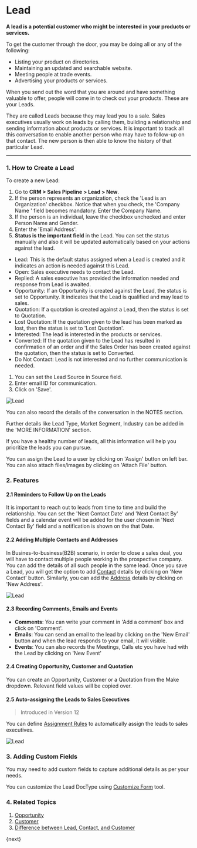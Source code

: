 <!-- add-breadcrumbs -->
# Lead

**A lead is a potential customer who might be interested in your products or services.**

To get the customer through the door, you may be doing all or any of the
following:

  * Listing your product on directories.
  * Maintaining an updated and searchable website.
  * Meeting people at trade events.
  * Advertising your products or services.

When you send out the word that you are around and have something valuable to
offer, people will come in to check out your products. These are your Leads.

They are called Leads because they may lead you to a sale. Sales executives
usually work on leads by calling them, building a relationship and sending
information about products or services. It is important to track all
this conversation to enable another person who may have to follow-up on that
contact. The new person is then able to know the history of that particular
Lead.

---
### 1. How to Create a Lead

To create a new Lead:

1. Go to **CRM > Sales Pipeline > Lead > New**.
1. If the person represents an organization, check the 'Lead is an Organization' checkbox. Notice that when you check, the 'Company Name
' field becomes mandatory. Enter the Company Name.
1. If the person is an individual, leave the checkbox unchecked and enter Person Name and Gender.  
1. Enter the 'Email Address'.
1. **Status is the important field** in the Lead. You can set the status manually and also it will be updated automatically based on your actions against the lead.
 * Lead: This is the default status assigned when a Lead is created and it indicates an action is needed against this Lead.
 * Open: Sales executive needs to contact the Lead.
 * Replied: A sales executive has provided the information needed and response from Lead is awaited.
 * Opportunity: If an Opportunity is created against the Lead, the status is set to Opportunity. It indicates that the Lead is qualified and may lead to sales.
 * Quotation: If a quotation is created against a Lead, then the status is set to Quotation.
 * Lost Quotation: If the quotation given to the lead has been marked as lost, then the status is set to 'Lost Quotation'.
 * Interested: The lead is interested in the products or services.
 * Converted: If the quotation given to the Lead has resulted in confirmation of an order and if the Sales Order has been created against the quotation, then the status is set to Converted.
 * Do Not Contact: Lead is not interested and no further communication is needed.
1. You can set the Lead Source in Source field.
1. Enter email ID for communication.
1. Click on 'Save'.

<img class="screenshot" alt="Lead" src="{{docs_base_url}}/assets/img/crm/lead.png">

You can also record the details of the conversation in the NOTES section.

Further details like Lead Type, Market Segment, Industry can be added in the 'MORE INFORMATION' section.

If you have a healthy number of leads, all this information will help you prioritize
the leads you can pursue.


You can assign the Lead to a user by clicking on 'Assign' button on left bar. You can also attach files/images by clicking on 'Attach File' button.

### 2. Features

#### 2.1 Reminders to Follow Up on the Leads

It is important to reach out to leads from time to time and build the relationship. You can set the 'Next Contact Date' and 'Next Contact By' fields and a calendar event will be added for the user chosen in 'Next Contact By' field and a notification is shown on the that Date.

#### 2.2 Adding Multiple Contacts and Addresses

In Busines-to-business(B2B) scenario, in order to close a sales deal, you will have to contact multiple people working in the prospective company.
You can add the details of all such people in the same lead. Once you save a Lead, you will get the option to add [Contact](/docs/user/manual/en/CRM/contact) details by clicking on 'New Contact' button. Similarly, you can add the [Address](/docs/user/manual/en/CRM/address) details by clicking on 'New Address'.

<img class="screenshot" alt="Lead" src="{{docs_base_url}}/assets/img/crm/multiple_address_contacts_in_lead.png">

#### 2.3 Recording Comments, Emails and Events

* **Comments**: You can write your comment in 'Add a comment' box and click on 'Comment'.
* **Emails**: You can send an email to the lead by clicking on the 'New Email' button and when the lead responds to your email, it will visible.
* **Events**: You can also records the Meetings, Calls etc you have had with the Lead by clicking on 'New Event'

#### 2.4 Creating Opportunity, Customer and Quotation

You can create an Opportunity, Customer or a Quotation from the Make dropdown. Relevant field values will be copied over.


#### 2.5 Auto-assigning the Leads to Sales Executives
>Introduced in Version 12

You can define [Assignment Rules](/docs/user/manual/en/setting-up/automation/assignment-rule) to automatically assign the leads to sales executives.

<img class="screenshot" alt="Lead" src="{{docs_base_url}}/assets/img/crm/lead_assignment_rule.png">

### 3. Adding Custom Fields

You may need to add custom fields to capture additional details as per your needs.

You can customize the Lead DocType using [Customize Form](/docs/user/manual/en/customize-erpnext/custom-field) tool.

### 4. Related Topics
1. [Opportunity](/docs/user/manual/en/CRM/opportunity)
1. [Customer](/docs/user/manual/en/CRM/customer)
1. [Difference between Lead, Contact, and Customer](/docs/user/manual/en/CRM/articles/difference_between_lead_contact_and_customer)

{next}
